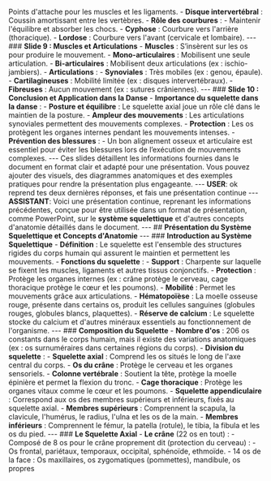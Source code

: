 Points d'attache pour les muscles et les ligaments. - **Disque intervertébral** : Coussin amortissant entre les vertèbres. - **Rôle des courbures** : - Maintenir l'équilibre et absorber les chocs. - **Cyphose** : Courbure vers l'arrière (thoracique). - **Lordose** : Courbure vers l'avant (cervicale et lombaire). --- ### **Slide 9 : Muscles et Articulations** - **Muscles** : S’insèrent sur les os pour produire le mouvement. - **Mono-articulaires** : Mobilisent une seule articulation. - **Bi-articulaires** : Mobilisent deux articulations (ex : ischio-jambiers). - **Articulations** : - **Synoviales** : Très mobiles (ex : genou, épaule). - **Cartilagineuses** : Mobilité limitée (ex : disques intervertébraux). - **Fibreuses** : Aucun mouvement (ex : sutures crâniennes). --- ### **Slide 10 : Conclusion et Application dans la Danse** - **Importance du squelette dans la danse** : - **Posture et équilibre** : Le squelette axial joue un rôle clé dans le maintien de la posture. - **Ampleur des mouvements** : Les articulations synoviales permettent des mouvements complexes. - **Protection** : Les os protègent les organes internes pendant les mouvements intenses. - **Prévention des blessures** : - Un bon alignement osseux et articulaire est essentiel pour éviter les blessures lors de l’exécution de mouvements complexes. --- Ces slides détaillent les informations fournies dans le document en format clair et adapté pour une présentation. Vous pouvez ajouter des visuels, des diagrammes anatomiques et des exemples pratiques pour rendre la présentation plus engageante. --- **USER**: ok reprend tes deux dernières réponses, et fais une présentation continue --- **ASSISTANT**: Voici une présentation continue, reprenant les informations précédentes, conçue pour être utilisée dans un format de présentation, comme PowerPoint, sur le **système squelettique** et d'autres concepts d'anatomie détaillés dans le document. --- ## **Présentation du Système Squelettique et Concepts d'Anatomie** --- ### **Introduction au Système Squelettique** - **Définition** : Le squelette est l'ensemble des structures rigides du corps humain qui assurent le maintien et permettent les mouvements. - **Fonctions du squelette** : - **Support** : Charpente sur laquelle se fixent les muscles, ligaments et autres tissus conjonctifs. - **Protection** : Protège les organes internes (ex : crâne protège le cerveau, cage thoracique protège le cœur et les poumons). - **Mobilité** : Permet les mouvements grâce aux articulations. - **Hématopoïèse** : La moelle osseuse rouge, présente dans certains os, produit les cellules sanguines (globules rouges, globules blancs, plaquettes). - **Réserve de calcium** : Le squelette stocke du calcium et d'autres minéraux essentiels au fonctionnement de l'organisme. --- ### **Composition du Squelette** - **Nombre d'os** : 206 os constants dans le corps humain, mais il existe des variations anatomiques (ex : os surnuméraires dans certaines régions du corps). - **Division du squelette** : - **Squelette axial** : Comprend les os situés le long de l'axe central du corps. - **Os du crâne** : Protège le cerveau et les organes sensoriels. - **Colonne vertébrale** : Soutient la tête, protège la moelle épinière et permet la flexion du tronc. - **Cage thoracique** : Protège les organes vitaux comme le cœur et les poumons. - **Squelette appendiculaire** : Correspond aux os des membres supérieurs et inférieurs, fixés au squelette axial. - **Membres supérieurs** : Comprennent la scapula, la clavicule, l'humérus, le radius, l'ulna et les os de la main. - **Membres inférieurs** : Comprennent le fémur, la patella (rotule), le tibia, la fibula et les os du pied. --- ### **Le Squelette Axial** - **Le crâne** (22 os en tout) : - Composé de 8 os pour le crâne proprement dit (protection du cerveau) : - Os frontal, pariétaux, temporaux, occipital, sphénoïde, ethmoïde. - 14 os de la face : Os maxillaires, os zygomatiques (pommettes), mandibule, os propres
